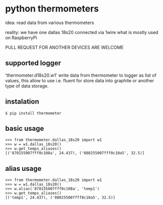# python thermometers

idea: read data from various thermometers
 
reality: we have one dallas 18s20 connected via 1wire what is mostly used on  RaspberryPi

PULL REQUEST FOR ANOTHER DEVICES ARE WELCOME

## supported logger

'thermometer.d18s20.w1' write data from thermometer to logger as list of values, this allow to use i.e. fluent for 
store data into graphite or another type of data storage.

## instalation 
```
$ pip install thermometer 
```

basic usage
-----------
```
>>> from thermometer.dallas_18s20 import w1
>>> w = w1.dallas_18s20()
>>> w.get_temps_aliases()
[('870155007fff0c108a', 24.437), ('080255007fff0c10a5', 32.5)]

```


alias usage
-----------
```
>>> from thermometer.dallas_18s20 import w1
>>> w = w1.dallas_18s20()
>>> w.alias('870155007fff0c108a', 'temp1')
>>> w.get_temps_aliases()
[('temp1', 24.437), ('080255007fff0c10a5', 32.5)]

```
